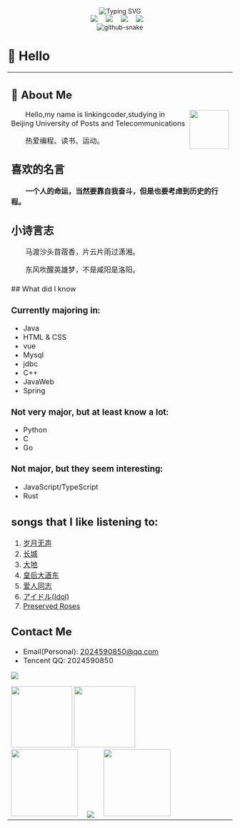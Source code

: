 <div align="center">
  
  <!-- dynamic typing effect 动态打字效果 -->
  <div align="center">
      <img src="https://readme-typing-svg.demolab.com?font=Fira+Code&pause=1000&width=435&lines=console.log(%22Hello%2C%20World%22);Welcome to My World !&center=true&size=27" alt="Typing SVG" />
    </a>
  </div>

  <!-- profile logo 个人资料徽标 -->
  <div align="center">
    <a href="https://space.bilibili.com/3493135164377654/"><img src="https://img.shields.io/badge/Bilibili-B站-ff69b4" /></a>&emsp;
    <a href="https://blog.csdn.net/linkcoder?spm=1000.2115.3001.5343"><img src="https://img.shields.io/badge/CSDN-论坛-c32136" /></a>&emsp;
    <a href="https://juejin.cn/user/512809594808781"><img src="https://img.shields.io/badge/jueji-掘金-blue" /></a>&emsp;
    <a href="https://www.zhihu.com/people/66-53-49-52"><img src="https://img.shields.io/badge/Zhihu-知乎-blue" /></a>&emsp;
  </div>

<!-- Snake Code Contribution Map 贪吃蛇代码贡献图 -->
<picture>
  <source media="(prefers-color-scheme: dark)" srcset="https://cdn.jsdelivr.net/gh/sun0225SUN/sun0225SUN/profile-snake-contrib/github-contribution-grid-snake-dark.svg" />
  <source media="(prefers-color-scheme: light)" srcset="https://cdn.jsdelivr.net/gh/sun0225SUN/sun0225SUN/profile-snake-contrib/github-contribution-grid-snake.svg" />
  <img alt="github-snake" src="https://cdn.jsdelivr.net/gh/sun0225SUN/sun0225SUN/profile-snake-contrib/github-contribution-grid-snake-dark.svg" />
</picture>

</div>

#  🙋 Hello

<table>
<tr><td>

<!-- About me 关于我 -->
## 🤺 About Me

<img align="right" width="88" src="https://cdn.jsdelivr.net/gh/linkingcoder/linkingcoder/assets/images/steven.png" />

<p>&emsp;&emsp;Hello,my name is linkingcoder,studying in Beijing University of Posts and Telecommunications </p>
<p>&emsp;&emsp;热爱编程、读书、运动。</p>
<h2>喜欢的名言</h2>
<p><strong>&emsp;&emsp;一个人的命运，当然要靠自我奋斗，但是也要考虑到历史的行程。</strong></p>
<h2>小诗言志</h2>
<p>&emsp;&emsp;马渡沙头苜蓿香，片云片雨过潇湘。</p>
<p>&emsp;&emsp;东风吹醒英雄梦，不是咸阳是洛阳。</p>
</td></tr>
<tr>
<td>
## What did I know

### Currently majoring in:
- Java
- HTML & CSS
- vue
- Mysql
- jdbc
- C++
- JavaWeb
- Spring
  

### Not very major, but at least know a lot:
- Python
- C
- Go 

### Not major, but they seem interesting:
- JavaScript/TypeScript
- Rust
## songs that I like listening to:
<ol>
<li><a href="https://youtu.be/QEOCahGzR08">岁月无声<a></li>
<li><a href="https://youtu.be/IOXoAvF6r_A">长城</a></li>
<li><a href="https://youtu.be/D80uRnUYAQU">大地</a></li>
<li><a href="https://youtu.be/av1-_SjPb2E">皇后大道东</a></li>
<li><a href="https://youtu.be/Jcr1zI0LiB4">爱人同志</a></li>
<li><a href="https://www.bilibili.com/video/BV17h411u7sb/?share_source=copy_web&vd_source=abe038c2e5cf8a01ee0e25d3b19e559b">アイドル(Idol)</a></li>
<li><a href="https://www.bilibili.com/video/BV1gW411s76m/?share_source=copy_web&vd_source=abe038c2e5cf8a01ee0e25d3b19e559b">Preserved Roses</a></li>
</ol>



## Contact Me
- Email(Personal): 2024590850@qq.com
- Tencent QQ: 2024590850  

<!-- GitHub 奖杯🏆 -->
<img  src="https://github-profile-trophy.vercel.app/?username=linkingcoder&theme=gruvbox&row=1&column=7&no-frame=true&no-bg=true" /><br>

<!-- GitHub 数据统计 -->
<img align="" height="137px" src="https://github-readme-stats.vercel.app/api?username=linkingcoder&hide_title=true&hide_border=true&show_icons=true&include_all_commits=true&line_height=21text_color=000&icon_color=000&bg_color=0,ea6161,ffc64d,fffc4d,52fa5a&theme=graywhite" />
<img align="" height="137px" src="https://github-readme-stats.vercel.app/api/top-langs/?username=linkingcoder&hide_title=true&hide_border=true&layout=compact&langs_count=6&text_color=000&icon_color=fff&bg_color=0,52fa5a,4dfcff,c64dff&theme=graywhite" /><br>
<!-- github-readme-streak-stats 连续提交代码天数记录 -->
<img width="150" src="https://cdn.jsdelivr.net/gh/linkingcoder/linkingcoder/assets/images/left.png" />&emsp;
<img align="center" src="https://github-readme-streak-stats.herokuapp.com/?user=linkingcoder&theme=dark&hide_border=true" />
&emsp;<img width="150" src="https://cdn.jsdelivr.net/gh/linkingcoder/linkingcoder/assets/images/right.png" />


